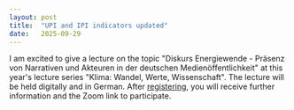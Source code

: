 ```yaml
---
layout: post
title:  "UPI and IPI indicators updated"
date:   2025-09-29
---
```


I am excited to give a lecture on the topic "Diskurs Energiewende - Präsenz von Narrativen und Akteuren in der deutschen Medienöffentlichkeit" at this year's lecture series "Klima: Wandel, Werte, Wissenschaft". The lecture will be held digitally and in German. After [registering](https://bpt.bci.tu-dortmund.de/studium/lehrveranstaltungen/klima-wandel-werte-wissenschaft/), you will receive further information and the Zoom link to participate.
